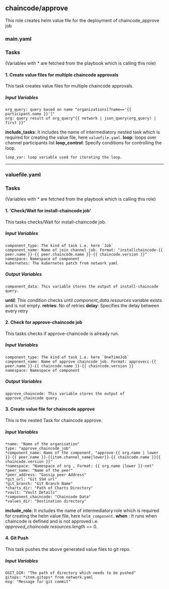 [//]: # (##############################################################################################)
[//]: # (Copyright Accenture. All Rights Reserved.)
[//]: # (SPDX-License-Identifier: Apache-2.0)
[//]: # (##############################################################################################)


## chaincode/approve
This role creates helm value file for the deployment of chaincode_approve job
### main.yaml
### Tasks
(Variables with * are fetched from the playbook which is calling this role)
#### 1. Create value files for multiple chaincode approvals
This task creates value files for multiple chaincode approvals.
##### Input Variables
    org_query: query based on name "organizations[?name=='{{ participant.name }}']"
    org: query result of org_query"{{ network | json_query(org_query) | first }}"
**include_tasks**: It includes the name of intermediatory nested task which is required for creating the value file, here `valuefile.yaml`.
**loop**: loops over channel participants list
**loop_control**: Specify conditions for controlling the loop.
                
    loop_var: loop variable used for iterating the loop.

-------
### valuefile.yaml
### Tasks
(Variables with * are fetched from the playbook which is calling this role)

#### 1. 'Check/Wait for install-chaincode job'
This tasks checks/Wait for install-chaincode job.

##### Input Variables

    component_type: The kind of task i.e. here `Job`
    component_name: Name of join channel job. Format: "installchaincode-{{ peer.name }}-{{ peer.chaincode.name }}-{{ chaincode.version }}"
    namespace: Namespace of component
    kubernetes: The kubernetes patch from network yaml

##### Output Variables

    component_data: This variable stores the output of install-chaincode query.
	
  **until**: This condition checks until *component_data.resources* variable exists and is not empty.
  **retries**: No of retries
  **delay**: Specifies the delay between every retry
  
#### 2. Check for approve-chaincode job
This tasks checks if approve-chaincode is already run.

##### Input Variables

    component_type: The kind of task i.e. here `OneTimeJob`
    component_name: Name of approve chaincode job. Format: approvecc-{{ peer.name }}-{{ chaincode.name }}-{{ chaincode.version }}
    namespace: Namespace of component
##### Output Variables

    approve_chaincode: This variable stores the output of approve_chaincode query.

#### 3. Create value file for chaincode approve
This is the nested Task for chaincode approve.
##### Input Variables

    *name: "Name of the organisation"
    type: "approve_chaincode_job"
    *component_name: Name of the component, "approve-{{ org.name | lower }}-{{ peer.name }}-{{item.channel_name|lower}}-{{ chaincode.name }}{{ chaincode.version }}"
    *namespace: "Namespace of org , Format: {{ org.name |lower }}-net"
    *peer_name: "Name of the peer"
    *peer_address: "Gossip peer Address"    
    *git_url: "Git SSH url"
    *git_branch: "Git Branch Name"
    *charts_dir: "Path of Charts Directory"
    *vault: "Vault Details"
    *component_chaincode: "Chaincode Data"
    *values_dir: "Destination directory"
**include_role**: It includes the name of intermediatory role which is required for creating the helm value file, here `helm_component`.
**when** : It runs when chaincode is defined and is not approved i.e. *approved_chaincode.resources.length* == 0.

#### 4. Git Push
This task pushes the above generated value files to git repo.
##### Input Variables
    GGIT_DIR: "The path of directory which needs to be pushed"
    gitops: *item.gitops* from network.yaml
    msg: "Message for git commit"
